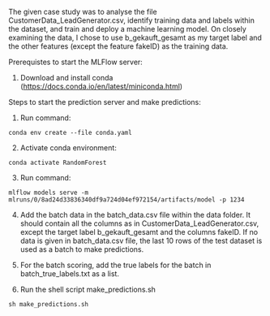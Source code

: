 The given case study was to analyse the file CustomerData_LeadGenerator.csv, identify training data and labels within the dataset, and train and deploy a machine learning model. On closely examining the data, I chose to use b_gekauft_gesamt as my target label and the other features (except the feature fakeID) as the training data. 

Prerequistes to start the MLFlow server:
1. Download and install conda (https://docs.conda.io/en/latest/miniconda.html)

Steps to start the prediction server and make predictions:
1. Run command:
```
conda env create --file conda.yaml
```
2. Activate conda environment:
```
conda activate RandomForest
```
3. Run command:
```
mlflow models serve -m mlruns/0/8ad24d33836340df9a724d04ef972154/artifacts/model -p 1234
```
4. Add the batch data in the batch_data.csv file within the data folder. It should contain all the columns as in CustomerData_LeadGenerator.csv, except the target label b_gekauft_gesamt and the columns fakeID. If no data is given in batch_data.csv file, the last 10 rows of the test dataset is used as a batch to make predictions. 

5. For the batch scoring, add the true labels for the batch in batch_true_labels.txt as a list. 

6. Run the shell script make_predictions.sh 
```
sh make_predictions.sh
```